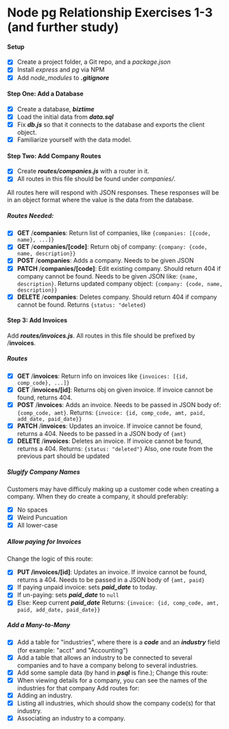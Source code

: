 # Node pg Relationship Exercises 1-3 (and further study)

#### Setup
- [x] Create a project folder, a Git repo, and a *package.json*
- [x] Install *express* and *pg* via NPM
- [x] Add *node_modules* to ***.gitignore***

#### Step One: Add a Database
- [x] Create a database, ***biztime***
- [x] Load the initial data from ***data.sql***
- [x] Fix ***db.js*** so that it connects to the database and exports the client object.
- [x] Familiarize yourself with the data model.

#### Step Two: Add Company Routes
- [x] Create ***routes/companies.js*** with a router in it.
- [x] All routes in this file should be found under *companies/*.

All routes here will respond with JSON responses. These responses will be in an object format where the value is the data from the database.

##### Routes Needed:
- [x] **GET** /**companies**: Return list of companies, like `{companies: [{code, name}, ...]}`
- [x] **GET** /**companies/[code]**: Return obj of company: `{company: {code, name, description}}`
- [x] **POST** /**companies**: Adds a company. Needs to be given JSON
- [x] **PATCH** /**companies/[code]**: Edit existing company. Should return 404 if company cannot be found. Needs to be given JSON like: `{name, description}`. Returns updated company object: `{company: {code, name, description}}`
- [x] **DELETE** /**companies**: Deletes company. Should return 404 if company cannot be found. Returns `{status: "deleted}`

#### Step 3: Add Invoices

Add ***routes/invoices.js***. All routes in this file should be prefixed by /**invoices**.

##### Routes

- [x] **GET** /**invoices**: Return info on invoices like `{invoices: [{id, comp_code}, ...]}` 
- [x] **GET** /**invoices/[id]**: Returns obj on given invoice. If invoice cannot be found, returns 404.
- [x] **POST** /**invoices**: Adds an invoice. Needs to be passed in JSON body of: `{comp_code, amt}`. Returns: `{invoice: {id, comp_code, amt, paid, add_date, paid_date}}`
- [x] **PATCH** /**invoices**: Updates an invoice. If invoice cannot be found, returns a 404. Needs to be passed in a JSON body of `{amt}`
- [x] **DELETE** /**invoices**: Deletes an invoice. If invoice cannot be found, returns a 404. Returns: `{status: "deleted"}` Also, one route from the previous part should be updated

##### Slugify Company Names
Customers may have difficuly making up a customer code when creating a company. When they do create a company, it should preferably:
- [x] No spaces
- [x] Weird Puncuation
- [x] All lower-case

##### Allow paying for Invoices
Change the logic of this route:
- [x] **PUT /invoices/[id]**: Updates an invoice. If invoice cannot be found, returns a 404. Needs to be passed in a JSON body of `{amt, paid}`
- [x] If paying unpaid invoice: sets ***paid_date*** to today.
- [x] If un-paying: sets ***paid_date*** to `null`
- [x] Else: Keep current ***paid_date***
Returns: `{invoice: {id, comp_code, amt, paid, add_date, paid_date}}`

##### Add a Many-to-Many
- [x] Add a table for "industries", where there is a ***code*** and an ***industry*** field (for example: "acct" and "Accounting")
- [x] Add a table that allows an industry to be connected to several companies and to have a company belong to several industries.
- [x] Add some sample data (by hand in ***psql*** is fine.);
Change this route:
- [x] When viewing details for a company, you can see the names of the industries for that company
Add routes for:
- [x] Adding an industry.
- [x] Listing all industries, which should show the company code(s) for that industry.
- [x] Associating an industry to a company.